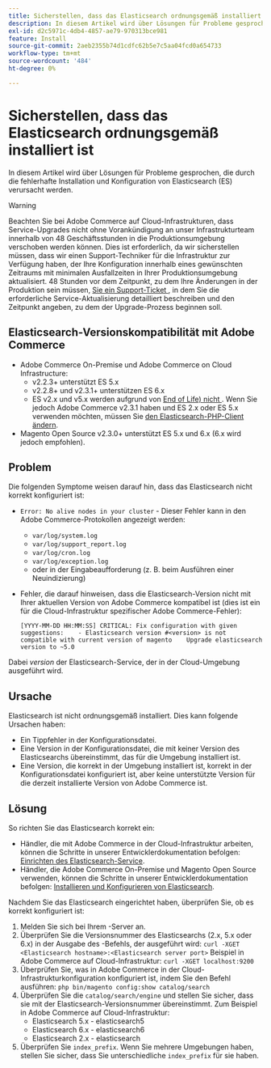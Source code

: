 ```yaml
---
title: Sicherstellen, dass das Elasticsearch ordnungsgemäß installiert ist
description: In diesem Artikel wird über Lösungen für Probleme gesprochen, die durch die fehlerhafte Installation und Konfiguration von Elasticsearch (ES) verursacht werden.
exl-id: d2c5971c-4db4-4857-ae79-970313bce981
feature: Install
source-git-commit: 2aeb2355b74d1cdfc62b5e7c5aa04fcd0a654733
workflow-type: tm+mt
source-wordcount: '484'
ht-degree: 0%

---
```


# Sicherstellen, dass das Elasticsearch ordnungsgemäß installiert ist

In diesem Artikel wird über Lösungen für Probleme gesprochen, die durch die fehlerhafte Installation und Konfiguration von Elasticsearch (ES) verursacht werden.

>[!WARNING]
>
>Beachten Sie bei Adobe Commerce auf Cloud-Infrastrukturen, dass Service-Upgrades nicht ohne Vorankündigung an unser Infrastrukturteam innerhalb von 48 Geschäftsstunden in die Produktionsumgebung verschoben werden können. Dies ist erforderlich, da wir sicherstellen müssen, dass wir einen Support-Techniker für die Infrastruktur zur Verfügung haben, der Ihre Konfiguration innerhalb eines gewünschten Zeitraums mit minimalen Ausfallzeiten in Ihrer Produktionsumgebung aktualisiert. 48 Stunden vor dem Zeitpunkt, zu dem Ihre Änderungen in der Produktion sein müssen, [&#x200B; Sie ein Support-Ticket &#x200B;](/help/help-center-guide/help-center/magento-help-center-user-guide.md#submit-ticket), in dem Sie die erforderliche Service-Aktualisierung detailliert beschreiben und den Zeitpunkt angeben, zu dem der Upgrade-Prozess beginnen soll.

## Elasticsearch-Versionskompatibilität mit Adobe Commerce

* Adobe Commerce On-Premise und Adobe Commerce on Cloud Infrastructure:
   * v2.2.3+ unterstützt ES 5.x
   * v2.2.8+ und v2.3.1+ unterstützen ES 6.x
   * ES v2.x und v5.x werden aufgrund von [End of Life) nicht &#x200B;](https://www.elastic.co/support/eol). Wenn Sie jedoch Adobe Commerce v2.3.1 haben und ES 2.x oder ES 5.x verwenden möchten, müssen Sie [den Elasticsearch-PHP-Client ändern](https://experienceleague.adobe.com/de/docs/commerce-operations/configuration-guide/search/overview-search).
* Magento Open Source v2.3.0+ unterstützt ES 5.x und 6.x (6.x wird jedoch empfohlen).

## Problem

Die folgenden Symptome weisen darauf hin, dass das Elasticsearch nicht korrekt konfiguriert ist:

* `Error: No alive nodes in your cluster` - Dieser Fehler kann in den Adobe Commerce-Protokollen angezeigt werden:
   * `var/log/system.log`
   * `var/log/support_report.log`
   * `var/log/cron.log`
   * `var/log/exception.log`
   * oder in der Eingabeaufforderung (z. B. beim Ausführen einer Neuindizierung)
* Fehler, die darauf hinweisen, dass die Elasticsearch-Version nicht mit Ihrer aktuellen Version von Adobe Commerce kompatibel ist (dies ist ein für die Cloud-Infrastruktur spezifischer Adobe Commerce-Fehler):

  ```
  [YYYY-MM-DD HH:MM:SS] CRITICAL: Fix configuration with given suggestions:    - Elasticsearch version #<version> is not compatible with current version of magento    Upgrade elasticsearch version to ~5.0
  ```

Dabei *version* der Elasticsearch-Service, der in der Cloud-Umgebung ausgeführt wird.

## Ursache

Elasticsearch ist nicht ordnungsgemäß installiert. Dies kann folgende Ursachen haben:

* Ein Tippfehler in der Konfigurationsdatei.
* Eine Version in der Konfigurationsdatei, die mit keiner Version des Elasticsearchs übereinstimmt, das für die Umgebung installiert ist.
* Eine Version, die korrekt in der Umgebung installiert ist, korrekt in der Konfigurationsdatei konfiguriert ist, aber keine unterstützte Version für die derzeit installierte Version von Adobe Commerce ist.

## Lösung

So richten Sie das Elasticsearch korrekt ein:

* Händler, die mit Adobe Commerce in der Cloud-Infrastruktur arbeiten, können die Schritte in unserer Entwicklerdokumentation befolgen: [Einrichten des Elasticsearch-Service](https://experienceleague.adobe.com/de/docs/commerce-cloud-service/user-guide/configure/service/elasticsearch).
* Händler, die Adobe Commerce On-Premise und Magento Open Source verwenden, können die Schritte in unserer Entwicklerdokumentation befolgen: [Installieren und Konfigurieren von Elasticsearch](https://experienceleague.adobe.com/de/docs/commerce-operations/configuration-guide/search/overview-search).

Nachdem Sie das Elasticsearch eingerichtet haben, überprüfen Sie, ob es korrekt konfiguriert ist:

1. Melden Sie sich bei Ihrem -Server an.
1. Überprüfen Sie die Versionsnummer des Elasticsearchs (2.x, 5.x oder 6.x) in der Ausgabe des -Befehls, der ausgeführt wird: `curl -XGET <Elasticsearch hostname>:<Elasticsearch server port>` Beispiel in Adobe Commerce auf Cloud-Infrastruktur: `curl -XGET localhost:9200`
1. Überprüfen Sie, was in Adobe Commerce in der Cloud-Infrastrukturkonfiguration konfiguriert ist, indem Sie den Befehl ausführen: `php bin/magento config:show catalog/search`
1. Überprüfen Sie die `catalog/search/engine` und stellen Sie sicher, dass sie mit der Elasticsearch-Versionsnummer übereinstimmt. Zum Beispiel in Adobe Commerce auf Cloud-Infrastruktur:
   * Elasticsearch 5.x - elasticsearch5
   * Elasticsearch 6.x - elasticsearch6
   * Elasticsearch 2.x - elasticsearch
1. Überprüfen Sie `index_prefix`. Wenn Sie mehrere Umgebungen haben, stellen Sie sicher, dass Sie unterschiedliche `index_prefix` für sie haben.
